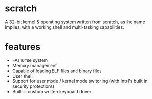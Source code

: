 # scratch
A 32-bit kernel &amp; operating system written from scratch, as the name implies, with a working shell and multi-tasking capabilities. 

# features

- FAT16 file system
- Memory management
- Capable of loading ELF files and binary files
- User shell
- Support for user mode / kernel mode switching (with Intel's built in security protections)
- Built-in custom written keyboard driver
